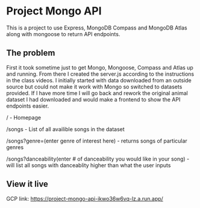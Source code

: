 # Project Mongo API
This is a project to use Express, MongoDB Compass and MongoDB Atlas along with mongoose to return API endpoints. 

## The problem

First it took sometime just to get Mongo, Mongoose, Compass and Atlas up and running. From there I created the server.js according to the instructions in the class videos. I initially started with data downloaded from an outside source but could not make it work with Mongo so switched to datasets provided. If I have more time I will go back and rework the original animal dataset I had downloaded and would make a frontend to show the API endpoints easier. 

/ - Homepage

/songs  - List of all availible songs in the dataset

/songs?genre=(enter genre of interest here)  - returns songs of particular genres

/songs?danceability(enter # of danceability you would like in your song)   - will list all songs with danceablity higher than what the user inputs


## View it live
GCP link: https://project-mongo-api-ikwo36w6vq-lz.a.run.app/
